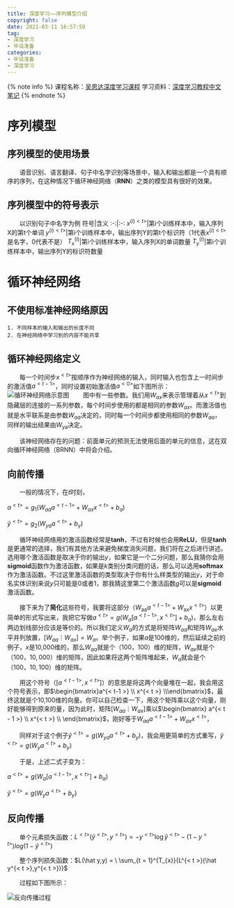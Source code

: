 ```yaml
---
title: 深度学习——序列模型介绍
copyright: false
date: 2021-03-11 16:57:59
tag:
- 深度学习
- 毕设准备
categories:
- 毕设准备
- 深度学习
---
```

{% note info %}
课程名称：[吴恩达深度学习课程](https://www.bilibili.com/video/BV1F4411y7BA)
学习资料：[深度学习教程中文笔记](http://file.panjiangtao.cn/Deeplearning%E6%B7%B1%E5%BA%A6%E5%AD%A6%E4%B9%A0%E7%AC%94%E8%AE%B0v5.71.pdf)
{% endnote %}

# 序列模型

## 序列模型的使用场景
　　语音识别、语言翻译、句子中名字识别等场景中，输入和输出都是一个具有顺序的序列，在这种情况下循环神经网络（**RNN**）之类的模型具有很好的效果。
<!-- more -->
## 序列模型中的符号表示
　　以识别句子中名字为例
符号|含义
:-:|:-:
$x^{(i)<t>}$|第i个训练样本中，输入序列X的第t个单词
$y^{(i)<t>}$|第i个训练样本中，输出序列Y的第t个标识符（1代表$x^{(i)<t>}$是名字，0代表不是）
$T_{x}^{(i)}$|第i个训练样本中，输入序列X的单词数量
$T_{y}^{(i)}$|第i个训练样本中，输出序列Y的标识符数量

# 循环神经网络
## 不使用标准神经网络原因
	1. 不同样本的输入和输出的长度不同
	2. 在神经网络中学习到的内容不能共享

## 循环神经网络定义
　　每一个时间步$x^{<t>}$按顺序作为神经网络的输入，同时输入也包含上一时间步的激活值$a^{<t-1>}$，同时设置初始激活值$a^{<0>}$如下图所示：
![循环神经网络示意图](cb041c33b65e17600842ebf87174c4f2.png)
　　图中有一些参数。我们用$W_{ax}$来表示管理着从$x^{<t>}$到隐藏层的连接的一系列参数，每个时间步使用的都是相同的参数$W_{ax}$。而激活值也就是水平联系是由参数$W_{aa}$决定的，同时每一个时间步都使用相同的参数$W_{aa}$，同样的输出结果由$W_{\text{ya}}$决定。

　　该神经网络存在的问题：前面单元的预测无法使用后面的单元的信息，这在双向循环神经网络（BRNN）中将会介绍。

## 向前传播

　　一般的情况下，在$t$时刻，

$a^{< t >} = g_{1}(W_{aa}a^{< t - 1 >} + W_{ax}x^{< t >} + b_{a})$

$\hat y^{< t >} = g_{2}(W_{ya}a^{< t >} + b_{y})$

　　循环神经网络用的激活函数经常是**tanh**，不过有时候也会用**ReLU**，但是**tanh**是更通常的选择，我们有其他方法来避免梯度消失问题，我们将在之后进行讲述。选用哪个激活函数是取决于你的输出$y$，如果它是一个二分问题，那么我猜你会用**sigmoid**函数作为激活函数，如果是$k$类别分类问题的话，那么可以选用**softmax**作为激活函数。不过这里激活函数的类型取决于你有什么样类型的输出$y$，对于命名实体识别来说$y$只可能是0或者1，那我猜这里第二个激活函数$g$可以是**sigmoid**激活函数。

　　接下来为了**简化**这些符号，我要将这部分（$W_{\text{aa}}a^{<t -1>} +W_{\text{ax}}x^{<t>}$）以更简单的形式写出来，我把它写做$a^{<t>} =g(W_{a}\left\lbrack a^{< t-1 >},x^{<t>} \right\rbrack +b_{a})$，那么左右两边划线部分应该是等价的。所以我们定义$W_{a}$的方式是将矩阵$W_{aa}$和矩阵$W_{ax}$水平并列放置，$[ {W}_{aa}\vdots {W}_{ax}]=W_{a}$。举个例子，如果$a$是100维的，然后延续之前的例子，$x$是10,000维的，那么$W_{aa}$就是个$（100，100）$维的矩阵，$W_{ax}$就是个$（100，10,000）$维的矩阵，因此如果将这两个矩阵堆起来，$W_{a}$就会是个$（100，10,100）$维的矩阵。

　　用这个符号（$\left\lbrack a^{< t - 1 >},x^{< t >}\right\rbrack$）的意思是将这两个向量堆在一起，我会用这个符号表示，即$\begin{bmatrix}a^{< t-1 >} \\ x^{< t >} \\\end{bmatrix}$，最终这就是个10,100维的向量。你可以自己检查一下，用这个矩阵乘以这个向量，刚好能够得到原来的量，因为此时，矩阵$[ {W}_{aa}\vdots {W}_{ax}]$乘以$\begin{bmatrix} a^{< t - 1 >} \\ x^{< t >} \\ \end{bmatrix}$，刚好等于$W_{aa}a^{<t-1>} + W_{ax}x^{<t>}$，

　　同样对于这个例子$\hat y^{<t>} = g(W_{ya}a^{<t>} +b_{y})$，我会用更简单的方式重写，$\hat y^{< t >} = g(W_{y}a^{< t >} +b_{y})$

　　于是，上述二式子变为：

$a^{<t>} =g(W_{a}\left\lbrack a^{< t-1 >},x^{<t>} \right\rbrack +b_{a})$

$\hat y^{< t >} = g(W_{y}a^{< t >} +b_{y})$

## 反向传播

　　单个元素损失函数：$L^{<t>}( \hat y^{<t>},y^{<t>}) = - y^{<t>}\log\hat  y^{<t>}-( 1- y^{<t>})log(1-\hat y^{<t>})$

　　整个序列损失函数：$L(\hat y,y) = \ \sum_{t = 1}^{T_{x}}{L^{< t >}(\hat  y^{< t >},y^{< t >})}$

　　过程如下图所示：

![反向传播过程](71a0ed918704f6d35091d8b6d60793e4.png)



